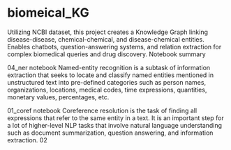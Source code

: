 # biomeical_KG
Utilizing NCBI dataset, this project creates a Knowledge Graph linking disease-disease, chemical-chemical, and disease-chemical entities. Enables chatbots, question-answering systems, and relation extraction for complex biomedical queries and drug discovery.
Notebook summary

04_ner notebook
Named-entity recognition is a subtask of information extraction that seeks to locate and classify named entities mentioned in unstructured text into pre-defined categories such as person names, organizations, locations, medical codes, time expressions, quantities, monetary values, percentages, etc.

01_coref notebook
Coreference resolution is the task of finding all expressions that refer to the same entity in a text. It is an important step for a lot of higher-level NLP tasks that involve natural language understanding such as document summarization, question answering, and information extraction.
02




